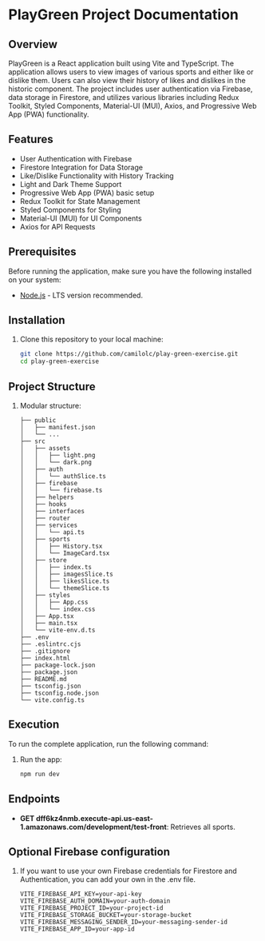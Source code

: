 # PlayGreen Project Documentation

## Overview

PlayGreen is a React application built using Vite and TypeScript. The application allows users to view images of various sports and either like or dislike them. Users can also view their history of likes and dislikes in the historic component. The project includes user authentication via Firebase, data storage in Firestore, and utilizes various libraries including Redux Toolkit, Styled Components, Material-UI (MUI), Axios, and Progressive Web App (PWA) functionality.

## Features

- User Authentication with Firebase
- Firestore Integration for Data Storage
- Like/Dislike Functionality with History Tracking
- Light and Dark Theme Support
- Progressive Web App (PWA) basic setup
- Redux Toolkit for State Management
- Styled Components for Styling
- Material-UI (MUI) for UI Components
- Axios for API Requests

## Prerequisites

Before running the application, make sure you have the following installed on your system:

- [Node.js](https://nodejs.org/) - LTS version recommended.

## Installation

1. Clone this repository to your local machine:

    ```bash
    git clone https://github.com/camilolc/play-green-exercise.git
    cd play-green-exercise
    ```

## Project Structure

1. Modular structure:

    ```
    ├── public
    │   ├── manifest.json
    │   └── ...
    ├── src
    │   ├── assets
    │   │   ├── light.png
    │   │   └── dark.png
    │   ├── auth
    │   │   └── authSlice.ts
    │   ├── firebase
    │   │   └── firebase.ts
    │   ├── helpers
    │   ├── hooks
    │   ├── interfaces
    │   ├── router
    │   ├── services
    │   │   └── api.ts
    │   ├── sports
    │   │   ├── History.tsx
    │   │   └── ImageCard.tsx
    │   ├── store
    │   │   ├── index.ts
    │   │   ├── imagesSlice.ts
    │   │   ├── likesSlice.ts
    │   │   └── themeSlice.ts
    │   ├── styles
    │   │   ├── App.css
    │   │   └── index.css
    │   ├── App.tsx
    │   ├── main.tsx
    │   └── vite-env.d.ts
    ├── .env
    ├── .eslintrc.cjs
    ├── .gitignore
    ├── index.html
    ├── package-lock.json
    ├── package.json
    ├── README.md
    ├── tsconfig.json
    ├── tsconfig.node.json
    └── vite.config.ts
    ```

  ## Execution
  To run the complete application, run the following command:

  1. Run the app:

      ```bash
      npm run dev
      ```

  ## Endpoints
  - **GET dff6kz4nmb.execute-api.us-east-1.amazonaws.com/development/test-front**: Retrieves all sports.

  ## Optional Firebase configuration

   1. If you want to use your own Firebase credentials for Firestore and Authentication, you can add your own in the .env file.

      ```
      VITE_FIREBASE_API_KEY=your-api-key
      VITE_FIREBASE_AUTH_DOMAIN=your-auth-domain
      VITE_FIREBASE_PROJECT_ID=your-project-id
      VITE_FIREBASE_STORAGE_BUCKET=your-storage-bucket
      VITE_FIREBASE_MESSAGING_SENDER_ID=your-messaging-sender-id
      VITE_FIREBASE_APP_ID=your-app-id
      ```



